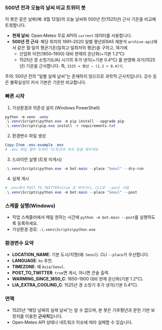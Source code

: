 ### 500년 전과 오늘의 날씨 비교 트위터 봇

이 봇은 같은 날짜(예: 8월 12일)의 오늘 날씨와 500년 전(1525년) 근사 기온을 비교해 트윗합니다.

- **현재 날씨**: Open‑Meteo 무료 API의 `current` 데이터를 사용합니다.
- **500년 전 근사**: 해당 위치의 1991–2020 일별 평년(ERA5 재분석 `archive-api`)에서 같은 월·일의 평균기온(일최고·일최저의 평균)을 구하고, 여기에
  - 산업화 이전(1850–1900) 대비 현재의 온난화(+기본 1.2℃)
  - 1525년 경 소빙기(LIA) 시기의 추가 냉각(+기본 0.4℃)
  를 반영해 과거(1525년) 기온을 근사합니다. 즉, `1525 ≈ 평년 − (1.2 + 0.4)℃`.

주의: 500년 전의 “일별 실제 날씨”는 존재하지 않으므로 과학적 근사치입니다. 강수 등은 불확실성이 커서 기본은 기온만 비교합니다.

### 빠른 시작

1) 가상환경과 의존성 설치 (Windows PowerShell)

```powershell
python -m venv .venv
.\.venv\Scripts\python.exe -m pip install --upgrade pip
.\.venv\Scripts\pip.exe install -r requirements.txt
```

2) 환경변수 파일 생성

```powershell
Copy-Item .env.example .env
# .env 파일 열어 트위터 키/토큰과 위치 등을 채우세요
```

3) 드라이런 실행 (트윗 미게시)

```powershell
.\.venv\Scripts\python.exe -m bot.main --place "Seoul" --dry-run
```

4) 실제 게시

```powershell
# .env에서 POST_TO_TWITTER=true 로 바꾸거나, CLI로 --post 사용
.\.venv\Scripts\python.exe -m bot.main --place "Seoul" --post
```

### 스케줄 실행(Windows)

- 작업 스케줄러에서 매일 원하는 시간에 `python -m bot.main --post`를 실행하도록 등록하세요.
- 가상환경 경로: `.\.venv\Scripts\python.exe`

### 환경변수 요약

- **LOCATION_NAME**: 기본 도시/지명(예: `Seoul`). CLI `--place`가 우선합니다.
- **LANGUAGE**: `ko` 추천.
- **TIMEZONE**: 예 `Asia/Seoul`.
- **POST_TO_TWITTER**: `true`면 게시, 아니면 콘솔 출력.
- **WARMING_SINCE_1850_C**: 1850–1900 대비 현재 온난화(기본 1.2℃).
- **LIA_EXTRA_COOLING_C**: 1525년 경 소빙기 추가 냉각(기본 0.4℃).

### 면책

- 1525년 “해당 날짜의 실제 날씨”는 알 수 없으며, 본 봇은 기후평년과 문헌 기반 보정치를 이용한 **근사치**입니다.
- Open‑Meteo API 상태나 네트워크 이슈에 따라 실패할 수 있습니다.

